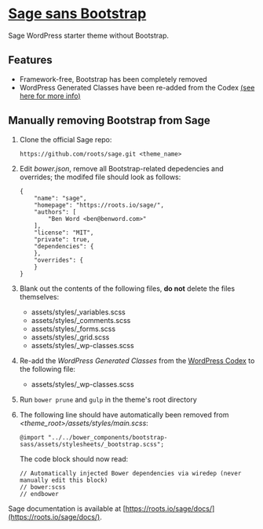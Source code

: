 # [Sage sans Bootstrap](https://roots.io/sage/)

Sage WordPress starter theme without Bootstrap. 

## Features
* Framework-free, Bootstrap has been completely removed
* WordPress Generated Classes have been re-added from the Codex [(see here for more info)](https://codex.wordpress.org/CSS#WordPress_Generated_Classes)

## Manually removing Bootstrap from Sage
1. Clone the official Sage repo:
    ```
    https://github.com/roots/sage.git <theme_name>
    ```

2. Edit *bower.json*, remove all Bootstrap-related depedencies and overrides; the modifed file should look as follows:
    ```
    {
        "name": "sage",
        "homepage": "https://roots.io/sage/",
        "authors": [
            "Ben Word <ben@benword.com>"
        ],
        "license": "MIT",
        "private": true,
        "dependencies": {
        },
        "overrides": {
        }
    }
    ```
3. Blank out the contents of the following files, **do not** delete the files themselves:
    * assets/styles/_variables.scss
    * assets/styles/_comments.scss
    * assets/styles/_forms.scss
    * assets/styles/_grid.scss
    * assets/styles/_wp-classes.scss

4. Re-add the *WordPress Generated Classes* from the [WordPress Codex](https://codex.wordpress.org/CSS#WordPress_Generated_Classes) to the following file:
    * assets/styles/_wp-classes.scss

5. Run ```bower prune``` and ```gulp``` in the theme's root directory

6. The following line should have automatically been removed from *<theme_root>/assets/styles/main.scss*:
    ```
    @import "../../bower_components/bootstrap-sass/assets/stylesheets/_bootstrap.scss";
    ````

    The code block should now read:
    ```
    // Automatically injected Bower dependencies via wiredep (never manually edit this block)
    // bower:scss
    // endbower
    ```

Sage documentation is available at [https://roots.io/sage/docs/](https://roots.io/sage/docs/).
